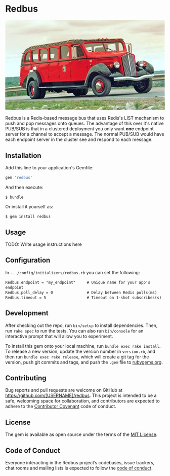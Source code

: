 # Redbus

![alt text](redbus.jpg)

Redbus is a Redis-based message bus that uses Redis's LIST mechanism to push and pop messages onto queues. The advantage of this over it's native PUB/SUB is that in a clustered deployment you only want **one** endpoint server for a channel to accept a message. The normal PUB/SUB would have each endpoint server in the cluster see and respond to each message.

## Installation

Add this line to your application's Gemfile:

```ruby
gem 'redbus'
```

And then execute:

    $ bundle

Or install it yourself as:

    $ gem install redbus

## Usage

TODO: Write usage instructions here

## Configuration

In `.../config/initializers/redbus.rb` you can set the following:

```
Redbus.endpoint = "my_endpoint"     # Unique name for your app's endpoint
Redbus.poll_delay = 0               # Delay between Redis polls(ms)
Redbus.timeout = 5                  # Timeout on 1-shot subscribes(s)
```

## Development

After checking out the repo, run `bin/setup` to install dependencies. Then, run `rake spec` to run the tests. You can also run `bin/console` for an interactive prompt that will allow you to experiment.

To install this gem onto your local machine, run `bundle exec rake install`. To release a new version, update the version number in `version.rb`, and then run `bundle exec rake release`, which will create a git tag for the version, push git commits and tags, and push the `.gem` file to [rubygems.org](https://rubygems.org).

## Contributing

Bug reports and pull requests are welcome on GitHub at https://github.com/[USERNAME]/redbus. This project is intended to be a safe, welcoming space for collaboration, and contributors are expected to adhere to the [Contributor Covenant](http://contributor-covenant.org) code of conduct.

## License

The gem is available as open source under the terms of the [MIT License](https://opensource.org/licenses/MIT).

## Code of Conduct

Everyone interacting in the Redbus project’s codebases, issue trackers, chat rooms and mailing lists is expected to follow the [code of conduct](https://github.com/[USERNAME]/redbus/blob/master/CODE_OF_CONDUCT.md).
